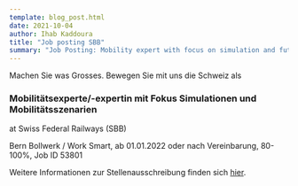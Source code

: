```yaml
---
template: blog_post.html
date: 2021-10-04
author: Ihab Kaddoura
title: "Job posting SBB"
summary: "Job Posting: Mobility expert with focus on simulation and future scenarios"
---
```


Machen Sie was Grosses. Bewegen Sie mit uns die Schweiz als

### Mobilitätsexperte/-expertin mit Fokus Simulationen und Mobilitätsszenarien

at Swiss Federal Railways (SBB)

Bern Bollwerk / Work Smart, ab 01.01.2022 oder nach Vereinbarung, 80-100%, Job ID 53801

Weitere Informationen zur Stellenausschreibung finden sich [hier](https://jobs.sbb.ch/v2/offene-stellen/mobilitaetsexperte-expertin-mit-fokus-simulationen-und-mobilitaetsszenarien/87383404-e536-46e5-a593-2d4e7576df3d).
